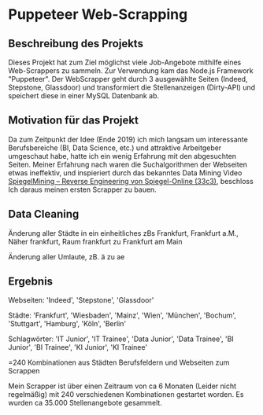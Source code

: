 # Puppeteer Web-Scrapping

## Beschreibung des Projekts
Dieses Projekt hat zum Ziel möglichst viele Job-Angebote mithilfe eines Web-Scrappers zu sammeln.
Zur Verwendung kam das Node.js Framework "Puppeteer". 
Der WebScrapper geht durch 3 ausgewählte Seiten (Indeed, Stepstone, Glassdoor) und transformiert die Stellenanzeigen (Dirty-API) und speichert 
diese in einer MySQL Datenbank ab.

## Motivation für das Projekt
Da zum Zeitpunkt der Idee (Ende 2019) ich mich langsam um interessante Berufsbereiche (BI, Data Science, etc.) und attraktive Arbeitgeber umgeschaut habe, 
hatte ich ein wenig Erfahrung mit den abgesuchten Seiten. Meiner Erfahrung nach waren die Suchalgorithmen der Webseiten etwas ineffektiv, und inspieriert durch das bekanntes Data Mining Video [SpiegelMining – Reverse Engineering von Spiegel-Online (33c3)](https://www.youtube.com/watch?v=-YpwsdRKt8Q&t=1109s "SpiegelMining – Reverse Engineering von Spiegel-Online (33c3)"), beschloss Ich daraus meinen ersten Scrapper zu bauen. 

## Data Cleaning

Änderung aller Städte in ein einheitliches zBs Frankfurt, Frankfurt a.M., Näher frankfurt, Raum frankfurt zu Frankfurt am Main

Änderung aller Umlaute, zB. ä zu ae

## Ergebnis
Webseiten: 'Indeed', 'Stepstone', 'Glassdoor'

Städte: 'Frankfurt', 'Wiesbaden', 'Mainz', 'Wien', 'München', 'Bochum', 'Stuttgart', 'Hamburg', 'Köln', 'Berlin'

Schlagwörter: 'IT Junior', 'IT Trainee', 'Data Junior', 'Data Trainee', 'BI Junior', 'BI Trainee', 'KI Junior', 'KI Trainee'

=240 Kombinationen aus Städten Berufsfeldern und Webseiten zum Scrappen

Mein Scrapper ist über einen Zeitraum von ca 6 Monaten (Leider nicht regelmäßig) mit 240 verschiedenen Kombinationen gestartet worden.
Es wurden ca 35.000 Stellenangebote gesammelt.

